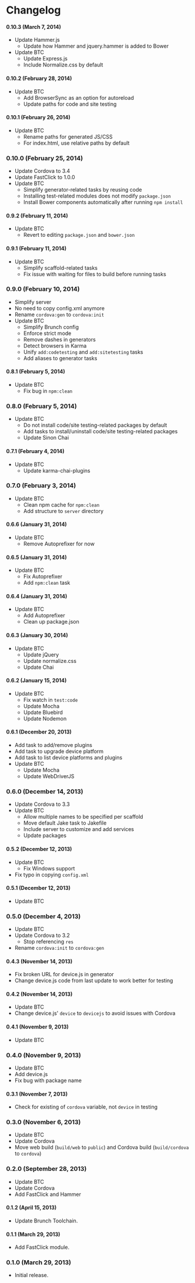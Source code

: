 # Changelog

#### 0.10.3 (March 7, 2014)
- Update Hammer.js
  - Update how Hammer and jquery.hammer is added to Bower
- Update BTC
  - Update Express.js
  - Include Normalize.css by default

#### 0.10.2 (February 28, 2014)
- Update BTC
  - Add BrowserSync as an option for autoreload
  - Update paths for code and site testing

#### 0.10.1 (February 26, 2014)
- Update BTC
  - Rename paths for generated JS/CSS
  - For index.html, use relative paths by default

### 0.10.0 (February 25, 2014)
- Update Cordova to 3.4
- Update FastClick to 1.0.0
- Update BTC
  - Simplify generator-related tasks by reusing code
  - Installing test-related modules does not modify `package.json`
  - Install Bower components automatically after running `npm install`

#### 0.9.2 (February 11, 2014)
- Update BTC
  - Revert to editing `package.json` and `bower.json`

#### 0.9.1 (February 11, 2014)
- Update BTC
  - Simplify scaffold-related tasks
  - Fix issue with waiting for files to build before running tasks

### 0.9.0 (February 10, 2014)
- Simplify server
- No need to copy config.xml anymore
- Rename `cordova:gen` to `cordova:init`
- Update BTC
  - Simplify Brunch config
  - Enforce strict mode
  - Remove dashes in generators
  - Detect browsers in Karma
  - Unify `add:codetesting` and `add:sitetesting` tasks
  - Add aliases to generator tasks

#### 0.8.1 (February 5, 2014)
- Update BTC
  - Fix bug in `npm:clean`

### 0.8.0 (February 5, 2014)
- Update BTC
  - Do not install code/site testing-related packages by default
  - Add tasks to install/uninstall code/site testing-related packages
  - Update Sinon Chai

#### 0.7.1 (February 4, 2014)
- Update BTC
  - Update karma-chai-plugins

### 0.7.0 (February 3, 2014)
- Update BTC
  - Clean npm cache for `npm:clean`
  - Add structure to `server` directory

#### 0.6.6 (January 31, 2014)
- Update BTC
  - Remove Autoprefixer for now

#### 0.6.5 (January 31, 2014)
- Update BTC
  - Fix Autoprefixer
  - Add `npm:clean` task

#### 0.6.4 (January 31, 2014)
- Update BTC
  - Add Autoprefixer
  - Clean up package.json

#### 0.6.3 (January 30, 2014)
- Update BTC
  - Update jQuery
  - Update normalize.css
  - Update Chai

#### 0.6.2 (January 15, 2014)
- Update BTC
  - Fix watch in `test:code`
  - Update Mocha
  - Update Bluebird
  - Update Nodemon

#### 0.6.1 (December 20, 2013)
- Add task to add/remove plugins
- Add task to upgrade device platform
- Add task to list device platforms and plugins
- Update BTC
  - Update Mocha
  - Update WebDriverJS

### 0.6.0 (December 14, 2013)
- Update Cordova to 3.3
- Update BTC
  - Allow multiple names to be specified per scaffold
  - Move default Jake task to Jakefile
  - Include server to customize and add services
  - Update packages

#### 0.5.2 (December 12, 2013)
- Update BTC
  - Fix Windows support
- Fix typo in copying `config.xml`

#### 0.5.1 (December 12, 2013)
- Update BTC

### 0.5.0 (December 4, 2013)
- Update BTC
- Update Cordova to 3.2
  - Stop referencing `res`
- Rename `cordova:init` to `cordova:gen`

#### 0.4.3 (November 14, 2013)
- Fix broken URL for device.js in generator
- Change device.js code from last update to work better for testing

#### 0.4.2 (November 14, 2013)
- Update BTC
- Change device.js' `device` to `devicejs` to avoid issues with Cordova

#### 0.4.1 (November 9, 2013)
- Update BTC

### 0.4.0 (November 9, 2013)
- Update BTC
- Add device.js
- Fix bug with package name

#### 0.3.1 (November 7, 2013)
- Check for existing of `cordova` variable, not `device` in testing

### 0.3.0 (November 6, 2013)
- Update BTC
- Update Cordova
- Move web build (`build/web` to `public`) and Cordova build (`build/cordova` to `cordova`)

### 0.2.0 (September 28, 2013)
- Update BTC
- Update Cordova
- Add FastClick and Hammer

#### 0.1.2 (April 15, 2013)
- Update Brunch Toolchain.

#### 0.1.1 (March 29, 2013)
- Add FastClick module.

### 0.1.0 (March 29, 2013)
- Initial release.
